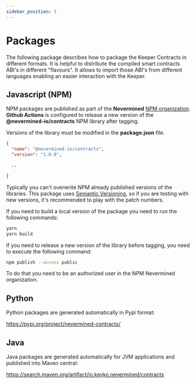 ```yaml
---
sidebar_position: 3
---
```


# Packages

The following package describes how to package the Keeper Contracts in different formats.
It is helpful to distribute the compiled smart contracts ABI's in different "flavours".
It allows to import those ABI's from different languages enabling an easier interaction with the Keeper.

## Javascript (NPM)

NPM packages are published as part of the **Nevermined** [NPM organization](https://www.npmjs.com/org/nevermined-io).
**Github Actions** is configured to release a new version of the **@nevermined-io/contracts** NPM library after tagging.

Versions of the library must be modified in the **package.json** file.

```json
{
  "name": "@nevermined-io/contracts",
  "version": "1.0.0",

  ..

}
```

Typically you can't overwrite NPM already published versions of the libraries.
This package uses [Semantic Versioning](https://semver.org/), so if you are testing with new versions, it's recommended to play with the patch numbers.



If you need to build a local version of the package you need to run the following commands:

```bash
yarn
yarn build
```

If you need to release a new version of the library before tagging, you need to execute the following command:
```bash
npm publish --access public
```

To do that you need to be an authorized user in the NPM Nevermined organization.


## Python

Python packages are generated automatically in Pypi format:

https://pypi.org/project/nevermined-contracts/


## Java

Java packages are generated automatically for JVM applications and published into Maven central:

https://search.maven.org/artifact/io.keyko.nevermined/contracts
